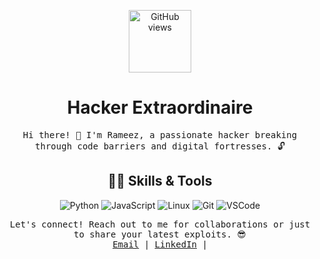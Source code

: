 <!-- Header -->
<p align="center">
  <a href="https://github.com/rameez2005"><img alt="GitHub views" src="https://komarev.com/ghpvc/?username=rameez2005&label=Profile+Views&color=blueviolet&style=plastic" width="100" /></a>
</p>

<h1 align="center">Hacker Extraordinaire</h1>

<!-- ASCII Art -->


<!-- Intro -->
<p align="center">
  <samp>
    Hi there! 👋 I'm Rameez, a passionate hacker breaking through code barriers and digital fortresses. 🔓
  </samp>
</p>

<!-- Code Skills -->
<h2 align="center">👨‍💻 Skills & Tools</h2>

<p align="center">
  <img src="https://img.shields.io/badge/-Python-3776AB?style=for-the-badge&logo=python&logoColor=white" alt="Python">
  <img src="https://img.shields.io/badge/-JavaScript-F7DF1E?style=for-the-badge&logo=javascript&logoColor=white" alt="JavaScript">
  <img src="https://img.shields.io/badge/-Linux-FCC624?style=for-the-badge&logo=linux&logoColor=white" alt="Linux">
  <img src="https://img.shields.io/badge/-Git-F05032?style=for-the-badge&logo=git&logoColor=white" alt="Git">
  <img src="https://img.shields.io/badge/-VSCode-007ACC?style=for-the-badge&logo=visual-studio-code&logoColor=white" alt="VSCode">
</p>




<!-- Connect -->
<p align="center">
  <samp>
    Let's connect! Reach out to me for collaborations or just to share your latest exploits. 😎
    <br>
    <a href="mailto:sw32722@gmai.com">Email</a> |
    <a href="https://www.linkedin.com/in/muhammad-rameez-636a42289/">LinkedIn</a> |
  </samp>
</p>
